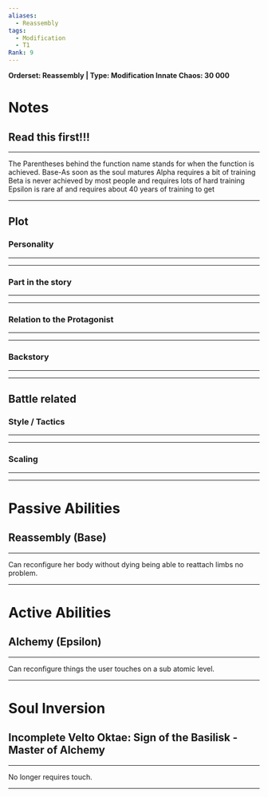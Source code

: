 ```yaml
---
aliases:
  - Reassembly
tags:
  - Modification
  - T1
Rank: 9
---
```

**Orderset: Reassembly  | Type: Modification 
Innate Chaos: 30 000**

# Notes
## Read this first!!!
___
The Parentheses behind the function name stands for when the function is achieved.
Base-As soon as the soul matures
Alpha requires a bit of training 
Beta is never achieved by most people and requires lots of hard training
Epsilon is rare af and requires about 40 years of training to get
___


## Plot
### Personality
___

___
### Part in the story
___

___
### Relation to the Protagonist
___

___
### Backstory
___

___

## Battle related

### Style / Tactics
___

___
### Scaling 
___

___


# Passive Abilities
## Reassembly (Base)
___
Can reconfigure her body without dying being able to reattach limbs no problem.
___


# Active Abilities
## Alchemy (Epsilon)
___
Can reconfigure things the user touches on a sub atomic level.
___

# Soul Inversion
## Incomplete Velto Oktae: Sign of the Basilisk - Master of Alchemy
___
No longer requires touch.
___
